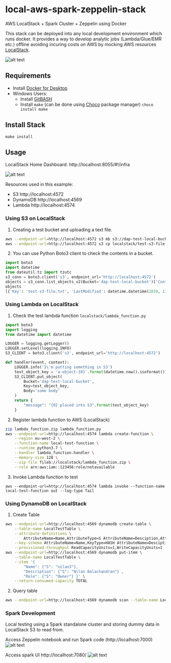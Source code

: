 # local-aws-spark-zeppelin-stack
AWS LocalStack + Spark Cluster + Zeppelin using Docker

This stack can be deployed into any local development environment which runs docker. It provides a way to develop analytic jobs (Lambda/Glue/EMR etc.) offline avoiding incuring costs on AWS by mocking AWS resources [LocalStack](https://localstack.cloud/).

![alt text](https://raw.githubusercontent.com/nilan3/local-aws-spark-zeppelin-stack/master/misc/docker-diagram.png)

## Requirements
- Install [Docker for Desktop](https://www.docker.com/products/docker-desktop)
- Windows Users:
  - Install [GitBASH](https://gitforwindows.org/)
  - Install `make` (can be done using [Choco](https://chocolatey.org/) package manager)
  ```choco install make```

## Install Stack
```make install```

## Usage

LocalStack Home Dashboard: http://localhost:8055/#!/infra

![alt text](https://raw.githubusercontent.com/nilan3/local-aws-spark-zeppelin-stack/master/misc/localstack.png)

Resources used in this example:
- S3 http://localhost:4572
- DynamoDB http://localhost:4569
- Lambda http://localhost:4574

### Using S3 on LocalStack
1. Creating a test bucket and uploading a text file.
```bash
aws --endpoint-url=http://localhost:4572 s3 mb s3://dap-test-local-bucket
aws --endpoint-url=http://localhost:4572 s3 cp localstack/test-s3-file.txt s3://dap-test-local-bucket/
```
2. You can use Python Boto3 client to check the contents in a bucket.
```python
import boto3
import datetime
from dateutil.tz import tzutc
s3_conn = boto3.client('s3', endpoint_url='http://localhost:4572')
objects = s3_conn.list_objects_v2(Bucket='dap-test-local-bucket')['Contents']
objects
[{'Key': 'test-s3-file.txt', 'LastModified': datetime.datetime(2019, 11, 14, 13, 52, 54, 713000, tzinfo=tzutc()), 'ETag': '"39a870a194a787550b6b5d1f49629236"', 'Size': 10, 'StorageClass': 'STANDARD'}]
```

### Using Lambda on LocalStack
1. Check the test lambda function `localstack/lambda_function.py`
```python
import boto3
import logging
from datetime import datetime

LOGGER = logging.getLogger()
LOGGER.setLevel(logging.INFO)
S3_CLIENT = boto3.client('s3', endpoint_url='http://localhost:4572')

def handler(event, context):
    LOGGER.info('I\'m putting something in S3')
    test_object_key = 'a-object-{0}'.format(datetime.now().isoformat())
    S3_CLIENT.put_object(
        Bucket='dap-test-local-bucket',
        Key=test_object_key,
        Body='some body'
    )
    return {
        "message": "{0} placed into S3".format(test_object_key)
    }
```
2. Register lambda function to AWS (LocalStack)
```bash
zip lambda_function.zip lambda_function.py
aws --endpoint-url=http://localhost:4574 lambda create-function \
    --region eu-west-2 \
    --function-name local-test-function \
    --runtime python3.7 \
    --handler lambda_function.handler \
    --memory-size 128 \
    --zip-file fileb://localstack/lambda_function.zip \
    --role arn:aws:iam::123456:role/notavailable
```
3. Invoke Lambda function to test
```
aws --endpoint-url=http://localhost:4574 lambda invoke --function-name local-test-function out --log-type Tail
```

### Using DynamoDB on LocalStack
1. Create Table
```bash
aws --endpoint-url=http://localhost:4569 dynamodb create-table \
    --table-name LocalTestTable \
    --attribute-definitions \
        AttributeName=Name,AttributeType=S AttributeName=Desciption,AttributeType=S \
    --key-schema AttributeName=Name,KeyType=HASH AttributeName=Desciption,KeyType=RANGE \
    --provisioned-throughput ReadCapacityUnits=1,WriteCapacityUnits=1
aws --endpoint-url=http://localhost:4569 dynamodb put-item \
    --table-name LocalTestTable \
    --item '{
        "Name": {"S": "nilan3"},
        "Description": {"S": "Nilan Balachandran"} ,
        "Role": {"S": "Owner"} }' \
    --return-consumed-capacity TOTAL
```
2. Query table
```bash
aws --endpoint-url=http://localhost:4569 dynamodb scan --table-name LocalTestTable
```

### Spark Development
Local testing using a Spark standalone cluster and storing dummy data in LocalStack S3 to read from.

Access Zeppelin notebook and run Spark code (http://localhost:7000)
![alt text](https://raw.githubusercontent.com/nilan3/local-aws-spark-zeppelin-stack/master/misc/zeppelin.png)

Access spark UI http://localhost:7080/
![alt text](https://raw.githubusercontent.com/nilan3/local-aws-spark-zeppelin-stack/master/misc/spark-master.png)
